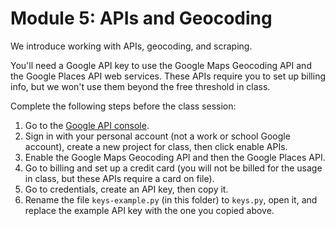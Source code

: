 # Module 5: APIs and Geocoding

We introduce working with APIs, geocoding, and scraping.

You'll need a Google API key to use the Google Maps Geocoding API and the Google Places API web services. These APIs require you to set up billing info, but we won't use them beyond the free threshold in class.

Complete the following steps before the class session:

  1. Go to the [Google API console](https://console.developers.google.com/).
  1. Sign in with your personal account (not a work or school Google account), create a new project for class, then click enable APIs.
  1. Enable the Google Maps Geocoding API and then the Google Places API.
  1. Go to billing and set up a credit card (you will not be billed for the usage in class, but these APIs require a card on file).
  1. Go to credentials, create an API key, then copy it.
  1. Rename the file `keys-example.py` (in this folder) to `keys.py`, open it, and replace the example API key with the one you copied above.
